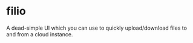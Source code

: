 # filio
A dead-simple UI which you can use to quickly upload/download files to and from a cloud instance. 
